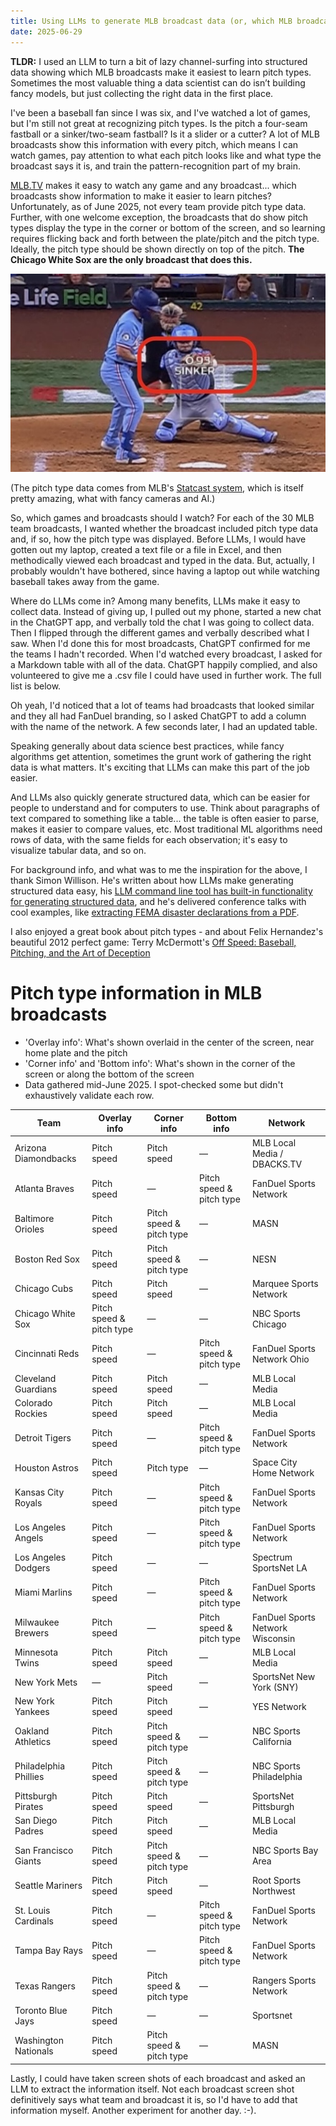 ```yaml
---
title: Using LLMs to generate MLB broadcast data (or, which MLB broadcasts show pitch types)
date: 2025-06-29
---
```


**TLDR:** I used an LLM to turn a bit of lazy channel-surfing into structured data showing which MLB broadcasts make it easiest to learn pitch types. Sometimes the most valuable thing a data scientist can do isn’t building fancy models, but just collecting the right data in the first place.

I've been a baseball fan since I was six, and I've watched a lot of games, but I'm still not great at recognizing pitch types. Is the pitch a four-seam fastball or a sinker/two-seam fastball? Is it a slider or a cutter? A lot of MLB broadcasts show this information with every pitch, which means I can watch games, pay attention to what each pitch looks like and what type the broadcast says it is, and train the pattern-recognition part of my brain.

[MLB.TV](https://www.mlb.com/live-stream-games/) makes it easy to watch any game and any broadcast... which broadcasts show information to make it easier to learn pitches? Unfortunately, as of June 2025, not every team provide pitch type data. Further, with one welcome exception, the broadcasts that do show pitch types display the type in the corner or bottom of the screen, and so learning requires flicking back and forth between the plate/pitch and the pitch type. Ideally, the pitch type should be shown directly on top of the pitch. **The Chicago White Sox are the only broadcast that does this.**

<img src="./mlb-broadcast-example.jpeg" alt="Screen capture of baseball game showing overlay above home plate">

(The pitch type data comes from MLB's [Statcast system](https://en.wikipedia.org/wiki/Statcast), which is itself pretty amazing, what with fancy cameras and AI.)

So, which games and broadcasts should I watch? For each of the 30 MLB team broadcasts, I wanted whether the broadcast included pitch type data and, if so, how the pitch type was displayed. Before LLMs, I would have gotten out my laptop, created a text file or a file in Excel, and then methodically viewed each broadcast and typed in the data. But, actually, I probably wouldn't have bothered, since having a laptop out while watching baseball takes away from the game.

Where do LLMs come in? Among many benefits, LLMs make it easy to collect data. Instead of giving up, I pulled out my phone, started a new chat in the ChatGPT app, and verbally told the chat I was going to collect data. Then I flipped through the different games and verbally described what I saw. When I'd done this for most broadcasts, ChatGPT confirmed for me the teams I hadn't recorded. When I'd watched every broadcast, I asked for a Markdown table with all of the data. ChatGPT happily complied, and also volunteered to give me a .csv file I could have used in further work. The full list is below.

Oh yeah, I'd noticed that a lot of teams had broadcasts that looked similar and they all had FanDuel branding, so I asked ChatGPT to add a column with the name of the network. A few seconds later, I had an updated table.

Speaking generally about data science best practices, while fancy algorithms get attention, sometimes the grunt work of gathering the right data is what matters. It's exciting that LLMs can make this part of the job easier.

And LLMs also quickly generate structured data, which can be easier for people to understand and for computers to use. Think about paragraphs of text compared to something like a table... the table is often easier to parse, makes it easier to compare values, etc. Most traditional ML algorithms need rows of data, with the same fields for each observation; it's easy to visualize tabular data, and so on.

For background info, and what was to me the inspiration for the above, I thank Simon Willison. He's written about how LLMs make generating structured data easy, his [LLM command line tool has built-in functionality for generating structured data](https://simonwillison.net/2025/Feb/28/llm-schemas/), and he's delivered conference talks with cool examples, like [extracting FEMA disaster declarations from a PDF](https://github.com/simonw/nicar-2025-scraping/?tab=readme-ov-file#3-structured-data-extraction-using-llm).

I also enjoyed a great book about pitch types - and about Felix Hernandez's beautiful 2012 perfect game: Terry McDermott's [Off Speed: Baseball, Pitching, and the Art of Deception](https://www.amazon.com/Off-Speed-Baseball-Pitching-Deception-ebook/dp/B00NDTQQ58/)

# Pitch type information in MLB broadcasts

- 'Overlay info': What's shown overlaid in the center of the screen, near home plate and the pitch
- 'Corner info' and 'Bottom info': What's shown in the corner of the screen or along the bottom of the screen
- Data gathered mid-June 2025. I spot-checked some but didn't exhaustively validate each row.

| Team                  | Overlay info             | Corner info              | Bottom info              | Network                          |
| --------------------- | ------------------------ | ------------------------ | ------------------------ | -------------------------------- |
| Arizona Diamondbacks  | Pitch speed              | Pitch speed              | —                        | MLB Local Media / DBACKS.TV      |
| Atlanta Braves        | Pitch speed              | —                        | Pitch speed & pitch type | FanDuel Sports Network           |
| Baltimore Orioles     | Pitch speed              | Pitch speed & pitch type | —                        | MASN                             |
| Boston Red Sox        | Pitch speed              | Pitch speed & pitch type | —                        | NESN                             |
| Chicago Cubs          | Pitch speed              | Pitch speed              | —                        | Marquee Sports Network           |
| Chicago White Sox     | Pitch speed & pitch type | —                        | —                        | NBC Sports Chicago               |
| Cincinnati Reds       | Pitch speed              | —                        | Pitch speed & pitch type | FanDuel Sports Network Ohio      |
| Cleveland Guardians   | Pitch speed              | Pitch speed              | —                        | MLB Local Media                  |
| Colorado Rockies      | Pitch speed              | Pitch speed              | —                        | MLB Local Media                  |
| Detroit Tigers        | Pitch speed              | —                        | Pitch speed & pitch type | FanDuel Sports Network           |
| Houston Astros        | Pitch speed              | Pitch type               | —                        | Space City Home Network          |
| Kansas City Royals    | Pitch speed              | —                        | Pitch speed & pitch type | FanDuel Sports Network           |
| Los Angeles Angels    | Pitch speed              | —                        | Pitch speed & pitch type | FanDuel Sports Network           |
| Los Angeles Dodgers   | Pitch speed              | —                        | —                        | Spectrum SportsNet LA            |
| Miami Marlins         | Pitch speed              | —                        | Pitch speed & pitch type | FanDuel Sports Network           |
| Milwaukee Brewers     | Pitch speed              | —                        | Pitch speed & pitch type | FanDuel Sports Network Wisconsin |
| Minnesota Twins       | Pitch speed              | Pitch speed              | —                        | MLB Local Media                  |
| New York Mets         | —                        | Pitch speed              | —                        | SportsNet New York (SNY)         |
| New York Yankees      | Pitch speed              | Pitch speed              | —                        | YES Network                      |
| Oakland Athletics     | Pitch speed              | Pitch speed & pitch type | —                        | NBC Sports California            |
| Philadelphia Phillies | Pitch speed              | Pitch speed & pitch type | —                        | NBC Sports Philadelphia          |
| Pittsburgh Pirates    | Pitch speed              | Pitch speed              | —                        | SportsNet Pittsburgh             |
| San Diego Padres      | Pitch speed              | Pitch speed              | —                        | MLB Local Media                  |
| San Francisco Giants  | Pitch speed              | Pitch speed & pitch type | —                        | NBC Sports Bay Area              |
| Seattle Mariners      | Pitch speed              | Pitch speed              | —                        | Root Sports Northwest            |
| St. Louis Cardinals   | Pitch speed              | —                        | Pitch speed & pitch type | FanDuel Sports Network           |
| Tampa Bay Rays        | Pitch speed              | —                        | Pitch speed & pitch type | FanDuel Sports Network           |
| Texas Rangers         | Pitch speed              | Pitch speed & pitch type | —                        | Rangers Sports Network           |
| Toronto Blue Jays     | Pitch speed              | —                        | —                        | Sportsnet                        |
| Washington Nationals  | Pitch speed              | Pitch speed & pitch type | —                        | MASN                             |

Lastly, I could have taken screen shots of each broadcast and asked an LLM to extract the information itself. Not each broadcast screen shot definitively says what team and broadcast it is, so I'd have to add that information myself. Another experiment for another day. :-).
